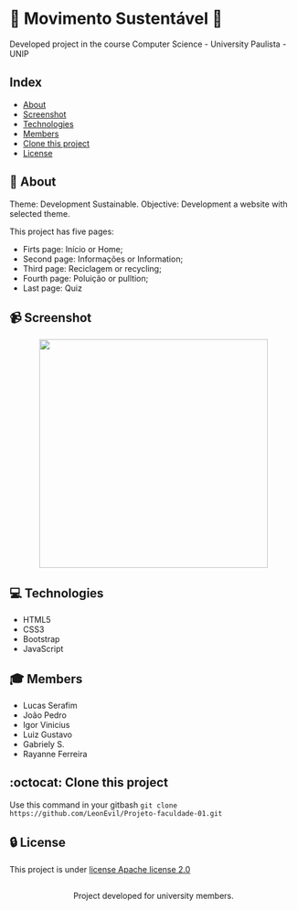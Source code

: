 # :seedling: Movimento Sustentável :seedling:
Developed project in the course Computer Science - University Paulista - UNIP

## Index
- [About](#pushpin-about)
- [Screenshot](#video_camera-screenshot)
- [Technologies](#computer-technologies)
- [Members](#mortar_board-members)
- [Clone this project](#octocat-clone-this-project)
- [License](#lock-license)

## :pushpin: About
Theme: Development Sustainable.
Objective: Development a website with selected theme.

This project has five pages:
- Firts page: Início or Home;
- Second page: Informações or Information;
- Third page: Reciclagem or recycling;
- Fourth page: Poluição or pulltion;
- Last page: Quiz

## :video_camera: Screenshot
<p align="center">
  <img src="https://github.com/LeonEvil/Projeto-faculdade-01/blob/master/readme/desktop_aps.jpg" width="400">
</p>

## :computer: Technologies
- HTML5
- CSS3
- Bootstrap
- JavaScript

## :mortar_board: Members
- Lucas Serafim
- João Pedro
- Igor Vinicius
- Luiz Gustavo
- Gabriely S.
- Rayanne Ferreira

## :octocat: Clone this project
Use this command in your gitbash ``git clone https://github.com/LeonEvil/Projeto-faculdade-01.git``

## :lock: License
This project is under [license Apache license 2.0](https://github.com/LeonEvil/Projeto-faculdade-01/blob/master/LICENSE)
##
<p align="center">
  Project developed for university members. 
</p>
